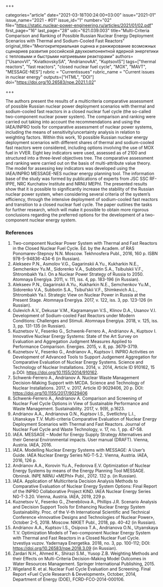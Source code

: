 +++

categories="article"
date="2021-03-18T00:24:00+03:00"
issue="2021-01"
issue_name="2021 - #01"
issue_id="1"
number="02"
file="https://static.nuclear-power-engineering.ru/articles/2021/01/02.pdf"
first_page="16"
last_page="28"
udc="621.039.003"
title="Multi-Criteria Comparison and Ranking of Possible Russian Nuclear Energy
Deployment Scenarios with Thermal and Sodium-Cooled Fast Reactors"
original_title="Многокритериальная оценка и ранжирование возможных сценариев развития российской двухкомпонентной ядерной энергетики с тепловыми и быстрыми натриевыми реакторами"
authors=["UsanovVI", "KviatkovskySA", "AndrianovAA", "KuptsovIS"]
tags=["thermal reactors", "fast reactors", "closed nuclear fuel cycle", "MOX", "MAVT", "MESSAGE-NES"]
rubric = "Сurrentissues"
rubric_name = "Current issues in nuclear energy"
outputs=["HTML", "DOI"]
doi="https://doi.org/10.26583/npe.2021.1.02"

+++

The authors present the results of a multicriteria comparative assessment of possible Russian nuclear power deployment scenarios with thermal and sodium-cooled fast reactors in a closed nuclear fuel cycle (the so-called two-component nuclear power system). The comparison and ranking were carried out taking into account the recommendations and using the IAEA/INPRO tools for comparative assessment of nuclear power systems, including the means of sensitivity/uncertainty analysis in relation to weighting factors. Within this work, 10 possible Russian nuclear energy deployment scenarios with different shares of thermal and sodium-cooled fast reactors were considered, including options involving the use of MOX fuel in VVER. Eight key indicators were used, assessed as of 2100 and structured into a three-level objectives tree. The comparative assessment and ranking were carried out on the basis of multi-attribute value theory. The model for assessing key indicators was developed using the IAEA/INPRO MESSAGE-NES nuclear energy planning tool. The information base of the study was formed by publications of experts from JSC SSC RF-IPPE, NRC Kurchatov Institute and NRNU MEPhI. The presented results show that it is possible to significantly increase the stability of the Russian nuclear power system, when considering several criteria of the system’s efficiency, through the intensive deployment of sodium-cooled fast reactors and transition to a closed nuclear fuel cycle. The paper outlines the tasks for further research, which will make it possible to obtain more rigorous conclusions regarding the preferred options for the development of a two-component nuclear energy system.

### References

1. Two-component Nuclear Power System with Thermal and Fast Reactors in the Closed Nuclear Fuel Cycle. Ed. by the Academ. of RAS Ponomarev-Stepnoy N.N. Мoscow. Tekhnosfera Publ., 2016, 160 p. ISBN 978-5-94836-434-6 (in Russian).
2. Alekseev P.N., Asmolov V.G., Gagarinskii A.Yu., Kukharkin N.E., Semchenkov Yu.M., Sidorenko V.A., Subbotin S.A., Tsibulskii V.F., Shtrombakh Ya.I. On a Nuclear Power Strategy of Russia to 2050. Atomnaya Energiya. 2011, v. 111, iss. 4, pp. 183-196 (in Russian).
3. Alekseev P.N., Gagarinskii A.Yu., Kukharkin N.E., Semchenkov Yu.M., Sidorenko V.A., Subbotin S.A., Tsibul’skii V.F., Shimkevich A.L., Shtrombakh Ya.I. Strategic View on Nuclear Power in Russia at the Present Stage. Atomnaya Energiya. 2017, v. 122, iss. 3, pp. 123-126 (in Russian).
4. Gulevich A.V., Dekusar V.M., Kagramanyan V.S., Klinov D.A., Usanov V.I. Development of Sodium-cooled Fast Reactors under Modern Conditions: Challenges and Stimuli. Atomnaya Energiya. 2018, v. 125, iss. 3, pp. 131-135 (in Russian).
5. Kuznetsov V., Fesenko G., Schwenk-Ferrero A., Andrianov A., Kuptsov I. Innovative Nuclear Energy Systems: State of the Art Survey on Evaluation and Aggregation Judgment Measures Applied to Performance Comparison. Energies. 2015, v. 8, pp. 3679-3719.
6. Kuznetsov V., Fesenko G., Andrianov A., Kuptsov I. INPRO Activities on Development of Advanced Tools to Support Judgement Aggregation for Comparative Evaluation of Nuclear Energy Systems. Science and Technology of Nuclear Installations. 2014, v. 2014, Article ID 910162, 15 p.DOI: https://doi.org/10.1155/2014/910162.
7. Schwenk-Ferrero A., Andrianov A. Nuclear Waste Management Decision-Making Support with MCDA. Science and Technology of Nuclear Installations. 2017, v. 2017, Article ID 9029406, 20 p. DOI: https://doi.org/10.1155/2017/9029406
8. Schwenk-Ferrero A., Andrianov A. Comparison and Screening of Nuclear Fuel Cycle Options in View of Sustainable Performance and Waste Management. Sustainability. 2017, v. 9(9), p.1623.
9. Andrianov A.A., Andrianova O.N., Kuptsov I.S., Svetlichny L.I., Utianskaya T.V. Multi-criteria Comparative Evaluation of Nuclear Energy Deployment Scenarios with Thermal and Fast Reactors. Journal of Nuclear Fuel Cycle and Waste Technology, v. 17, no. 1, pp. 47-58.
10. IAEA. MESSAGE – Model for Energy Supply Strategy Alternatives and their General Environmental impacts. User manual (DRAFT). Vienna, Austria. IAEA, 2016.
11. IAEA. Modelling Nuclear Energy Systems with MESSAGE: A User’s Guide. IAEA Nuclear Energy Series NG-T-5.2. Vienna, Austria. IAEA, 2016, 126 p.
12. Andrianov A.A., Korovin Yu.A., Fedorova E.V. Optimization of Nuclear Energy Systems by means of the Energy Planning Tool MESSAGE. Obninsk. INPE NRNU «MEPhI» Publ., 2012. 132 p. (in Russian).
13. IAEA. Application of Multicriteria Decision Analysis Methods to Comparative Evaluation of Nuclear Energy System Options: Final Report of the INPRO Collaborative Project KIND. IAEA Nuclear Energy Series NG-T-3.20. Vienna, Austria. IAEA, 2019, 229 p.
14. Kuznetsov V., Fesenko G., Zherebilova A., Phillips J.R. Scenario Analysis and Decision Support Tools for Enhancing Nuclear Energy System Sustainability. Proc. of the V-th International Scientific and Technical Conference «Innovative Designs and Technologies of Nuclear Power», October 2–5, 2018. Moscow. NIKIET Publ., 2018, pp. 40-42 (in Russian).
15. Andrianov A.A., Kuptsov I.S., Osipova T.A., Andrianova O.N., Utyanskaya T.V. Optimization Models of Two-component Nuclear Energy System with Thermal and Fast Reactors in a Closed Nuclear Fuel Cycle. Izvestiya vuzov. Yadernaya Energetika. 2018, no. 3, pp. 100-112; DOI: https://doi.org/10.26583/npe.2018.3.09 (in Russian).
16. Zardari N.H., Ahmed K., Shirazi S.M., Yusop Z.B. Weighting Methods and their Effects on Multi-Criteria Decision-Making Model Outcomes in Water Resources Management. Springer International Publishing, 2015.
17. Wigeland R. et al. Nuclear Fuel Cycle Evaluation and Screening. Final Report «Fuel Cycle Research & Development», October, 2014, Department of Energy (DOE), FCRD-FCO-2014-000106.